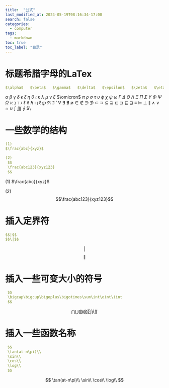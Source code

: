```yaml
---
title:  "公式"
last_modified_at: 2024-05-19T08:16:34-17:00
search: false
categories: 
  - computer
tags: 
  - markdown
toc: true
toc_label: "目录"
---
```


# 标题希腊字母的LaTex
```yaml
$\alpha$   $\beta$   $\gamma$   $\delta$   $\epsilon$   $\zeta$   $\eta$   $\theta$   $\iota$   $\kappa$   $\lambda$   $\mu$   $\nu$   $\xi$   $\omicron$   $\pi$   $\rho$   $\sigma$   $\tau$   $\upsilon$   $\phi$   $\chi$   $\psi$   $\omega$   $\Gamma$   $\Delta$   $\Theta$   $\Lambda$   $\Xi$   $\Pi$   $\Sigma$   $\Upsilon$   $\Phi$   $\Psi$   $\Omega$   $\aleph$   $\beth$   $\daleth$   $\gimel$   $\ell$   $\eth$   $\hbar$   $\imath$   $\jmath$   $\ell$   $\wp$   $\Re$   $\Im$   $\prime$   $\forall$   $\exists$   $\nexists$   $\emptyset$   $\in$   $\notin$   $\ni$   $\notni$   $\subset$   $\supset$   $\subseteq$   $\supseteq$   $\sqsubset$   $\sqsupset$   $\sqsubseteq$   $\sqsupseteq$   $\equiv$   $\models$   $\perp$   $\parallel$   $\wedge$   $\vee$   $\cap$   $\cup$   $\int$   $\iiint$   $\oint$   $\
```
$\alpha$   $\beta$   $\gamma$   $\delta$   $\epsilon$   $\zeta$   $\eta$   $\theta$   $\iota$   $\kappa$   $\lambda$   $\mu$   $\nu$   $\xi$   $\omicron$   $\pi$   $\rho$   $\sigma$   $\tau$   $\upsilon$   $\phi$   $\chi$   $\psi$   $\omega$   $\Gamma$   $\Delta$   $\Theta$   $\Lambda$   $\Xi$   $\Pi$   $\Sigma$   $\Upsilon$   $\Phi$   $\Psi$   $\Omega$   $\aleph$   $\beth$   $\daleth$   $\gimel$   $\ell$   $\eth$   $\hbar$   $\imath$   $\jmath$   $\ell$   $\wp$   $\Re$   $\Im$   $\prime$   $\forall$   $\exists$   $\nexists$   $\emptyset$   $\in$   $\notin$   $\ni$   $\notni$   $\subset$   $\supset$   $\subseteq$   $\supseteq$   $\sqsubset$   $\sqsupset$   $\sqsubseteq$   $\sqsupseteq$   $\equiv$   $\models$   $\perp$   $\parallel$   $\wedge$   $\vee$   $\cap$   $\cup$   $\int$   $\iiint$   $\oint$   $\
# 一些数学的结构
```yaml
(1)
$\frac{abc}{xyz}$

(2)
 $$
 \frac{abc123}{xyz123}
 $$

```
(1)
$\frac{abc}{xyz}$

(2)
 $$\frac{abc123}{xyz123}$$

# 插入定界符
```yaml
$$|$$
$$\|$$
```
$$|$$
$$\|$$   
# 插入一些可变大小的符号
```yaml
 $$
 \bigcap\bigcup\bigoplus\bigotimes\sum\int\oint\iint
 $$
```
 $$
 \bigcap\bigcup\bigoplus\bigotimes\sum\int\oint\iint
 $$

# 插入一些函数名称
```yaml
 $$
 \tan(at-n\pi)\\
 \sin\\
 \cos\\
 \log\\
 $$
```
 $$
 \tan(at-n\pi)\\
 \sin\\
 \cos\\
 \log\\
 $$